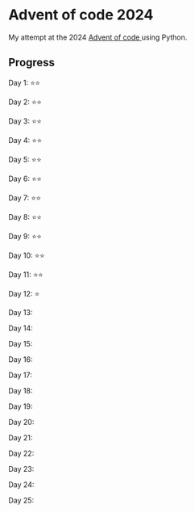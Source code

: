 # Advent of code 2024

My attempt at the 2024 [Advent of code ](https://adventofcode.com) using Python.

## Progress

Day 1:  ⭐⭐

Day 2:  ⭐⭐

Day 3:  ⭐⭐

Day 4:  ⭐⭐

Day 5:  ⭐⭐

Day 6:  ⭐⭐

Day 7:  ⭐⭐

Day 8:  ⭐⭐

Day 9:  ⭐⭐

Day 10: ⭐⭐

Day 11: ⭐⭐

Day 12: ⭐

Day 13:

Day 14:

Day 15:

Day 16:

Day 17:

Day 18:

Day 19:

Day 20:

Day 21:

Day 22:

Day 23:

Day 24:

Day 25: